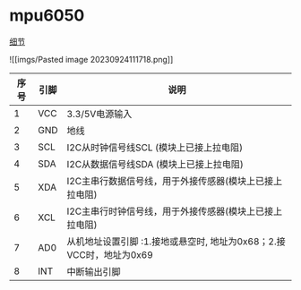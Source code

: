 # mpu6050

[细节](https://doc.embedfire.com/module/module_tutorial/zh/latest/Module_Manual/iic_class/mpu6050.html)

![[imgs/Pasted image 20230924111718.png]]

|序号|引脚|说明|
|--|--|--|
|1|VCC|3.3/5V电源输入|
|2|GND|地线|
|3|SCL|I2C从时钟信号线SCL (模块上已接上拉电阻)|
|4|SDA|I2C从数据信号线SDA (模块上已接上拉电阻)|
|5|XDA|I2C主串行数据信号线，用于外接传感器(模块上已接上拉电阻)|
|6|XCL|I2C主串行时钟信号线，用于外接传感器(模块上已接上拉电阻)|
|7|AD0|从机地址设置引脚 :1.接地或悬空时, 地址为0x68；2.接VCC时，地址为0x69|
|8|INT|中断输出引脚|
